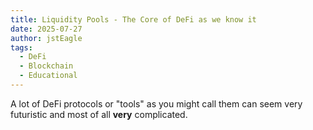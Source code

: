 ```yaml
---
title: Liquidity Pools - The Core of DeFi as we know it
date: 2025-07-27
author: jstEagle
tags:
  - DeFi
  - Blockchain
  - Educational
---
```

A lot of DeFi protocols or "tools" as you might call them can seem very futuristic and most of all **very** complicated. 